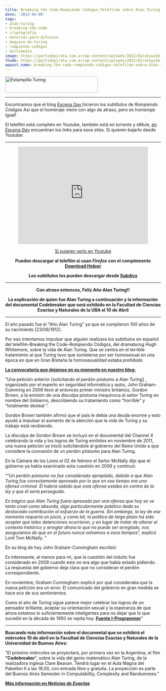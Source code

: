 ```yaml
---
title: Breaking the Code-Rompiendo Códigos-Telefilme sobre Alan Turing
date: '2013-04-09'
tags:
- alan-turing
- breaking-the-code
- criptografia
- material-para-difusion
- maquina-de-turing
- rompiendo-codigos
- multimedia
image: https://partidopirata.com.ar/wp-content/uploads/2012/02/atywide.jpg
thumb: https://partidopirata.com.ar/wp-content/uploads/2012/02/atywide-150x150.jpg
wppost_name: breaking-the-code-rompiendo-codigos-telefilme-sobre-alan-turing
---
```


<a href="https://partidopirata.com.ar/wp-content/uploads/2012/02/atywide.jpg"><img class="aligncenter size-medium wp-image-3086" alt="Estampilla Turing" src="https://partidopirata.com.ar/wp-content/uploads/2012/02/atywide-300x53.jpg" width="300" height="53" /></a>

<hr />

Encontramos que el blog <a href="http://escenagay.blogspot.com.ar/2012/10/breaking-code.html#more" target="_blank">Escena Gay </a> hicieron los subtítulos de <i>Rompiendo Códigos</i>
Así que el homenaje viene con algo de atraso, pero es homenaje igual!

El telefilm está completo en Youtube, también está en torrents y eMule, <a href="http://escenagay.blogspot.com.ar/2012/10/breaking-code.html#more" target="_blank">en <i>Escena Gay</i></a> encuentran los links para esos sites.
Si quieren bajarlo desde Youtube:

<hr />

<center>
<iframe src="http://www.youtube.com/embed/S23yie-779k" height="315" width="420" allowfullscreen="" frameborder="0"></iframe></center>
<p style="text-align: center;"><a href="http://youtu.be/S23yie-779k" target="_blank">Si quieren verlo en Youtube</a></p>
<p style="text-align: center;"><strong>Pueden descargar al telefilm si usan <i> Firefox</i> con el complemento <a href="https://addons.mozilla.org/es/firefox/addon/video-downloadhelper/" target="_blank">Download Helper</a></strong></p>
<p style="text-align: center;"><strong>Los subtítulos los pueden descargar desde <a href="http://www.subdivx.com/X6XMzAxNDA2X-breaking-the-code-1996.html" target="_blank">Subdivx</a></strong></p>


<hr />
<p style="text-align: center;"><strong>Con atraso entonces, Feliz Año Alan Turing!!</strong></p>
<p style="text-align: center;"><strong>La explicación de quien fue Alan Turing a continuación y la información del documental Codebreaker que será exhibido en la Facultad de Ciencias Exactas y Naturales de la UBA el 10 de Abril</strong></p>


<hr />

El año pasado fue el "Año Alan Turing" ya que se cumplieron 100 años de su nacimiento [23/06/1912].

Por eso intentamos impulsar que alguien realizara los subtítulos en español del telefilm-Breaking the Code-Rompiendo Códigos, del dramaturog Hugh Whitemore, sobre la vida de Alan Turing. Que se centra en el terrible tratamiento al que Turing tuvo que someterse por ser homosexual en una época en que en Gran Bretaña la homosexualidad estaba <em>prohíbida</em>.

<strong><a href="https://partidopirata.com.ar/2012/02/06/reivindicando-a-alan-turing-posible-humilde-homenaje/">La convocatoria que dejamos en su momento en nuestro blog:</a></strong>

"Una petición anterior [solicitando el perdón póstumo a Alan Turing] , organizado por el experto en seguridad informática y autor, John Graham-Cumming en 2009 llevó al entonces primer ministro británico, Gordon Brown, a la emisión de una disculpa póstuma inequívoca al señor Turing en nombre del Gobierno, describiendo su tratamiento como “horrible” y “totalmente desleal “.

Gordon Brown también afirmó que el país le debía una deuda enorme y esto ayudó a impulsar el aumento de la atención que la vida de Turing y su trabajo está recibiendo.

La disculpa de Gordon Brown se incluyó en el documental del Channel 4 celebrando la vida y los logros de Turing emitidos en noviembre de 2011, una nueva petición se inició solicitándole al gobierno del Reino Unido a que considere la concesión de un perdón póstumo para Alan Turing.

En la Cámara de los Lores el 02 de febrero el Señor McNally dijo que el gobierno ya había examinado esta cuestión en 2009 y continuó:

““<em>Un perdón póstumo no fue considerado apropiado, debido a que Alan Turing fue correctamente apresado por lo que en ese tiempo era una ofensa criminal. Él habría sabido que esta ofensa estaba en contra de la ley y que él sería perseguido. </em>

<em>Es trágico que Alan Turing fuera apresado por una ofensa que hoy se ve tanto cruel como absurda, algo particularmente patético dada su destacada contribución al esfuerzo de la guerra. Sin embargo, la ley de ese momento requería un juicio, y como tal, la política de largo plazo ha sido aceptar que tales detenciones ocurrieron, y en lugar de tratar de alterar el contexto histórico y arreglar ahora lo que no puede ser arreglado, nos aseguramos de que en el futuro nunca volvamos a esos tiempos</em>“, explicó Lord Tom McNally. ”

En su blog de hoy John Graham-Cunningham escribió:

Es interesante, al menos para mí, que la cuestión del indulto fue considerado en 2009 cuando esto no era algo que había estado pidiendo. La respuesta del gobierno deja clara que no consideran el perdón correspondiente.

En noviembre, Graham Cunningham-explicó por qué consideraba que la nueva petición era un error. El comunicado del gobierno en gran medida se hace eco de sus sentimientos.

Como el año de Turing sigue parece mejor celebrar los logros de un pensador brillante, aceptar su orientación sexual y la esperanza de que ahora estamos lo suficientemente inteligentes para no dejar que lo que sucedió en la década de 1950 se repita hoy.
<strong><a href="http://www.i-programmer.info/news/82-heritage/3735-widespread-celebrations-but-no-pardon-for-turing.html" target="_blank">Fuente I-Programmer</a></strong>"

<hr />

<strong>Buscando más información sobre el documental que se exhibirá el miércoles 10 de abril en la Facultad de Ciencias Exactas y Naturales de la Universidad de Buenos Aires:</strong>

"El próximo miércoles se proyectará, por primera vez en la Argentina, el film <strong>“Codebreaker</strong>”, sobre la vida del genio matemático Alan Turing, de la realizadora inglesa Clare Beavan. Tendrá lugar en el Aula Magna del Pabellón II a las 18.00, con entrada libre y gratuita. La proyección es parte del Buenos Aires Semester in Computability, Complexity and Randomness."

<strong><a href="http://noticias.exactas.uba.ar/codebreaker-en-exactas" target="_blank">Más información en <i>Noticias de Exactas</i></a></strong>
